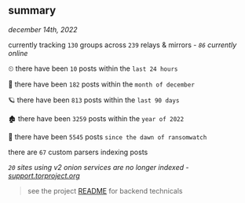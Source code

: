
## summary
_december 14th, 2022_

currently tracking `130` groups across `239` relays & mirrors - _`86` currently online_

⏲ there have been `10` posts within the `last 24 hours`

🦈 there have been `182` posts within the `month of december`

🪐 there have been `813` posts within the `last 90 days`

🏚 there have been `3259` posts within the `year of 2022`

🦕 there have been `5545` posts `since the dawn of ransomwatch`

there are `67` custom parsers indexing posts

_`20` sites using v2 onion services are no longer indexed - [support.torproject.org](https://support.torproject.org/onionservices/v2-deprecation/)_

> see the project [README](https://github.com/joshhighet/ransomwatch#ransomwatch--) for backend technicals
